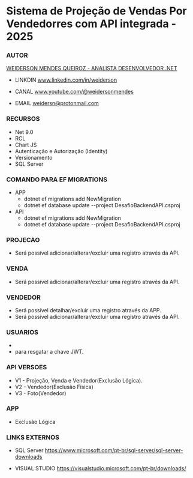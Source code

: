 # Sistema de Projeção de Vendas Por Vendedorres com API integrada - 2025

### AUTOR
<ins>WEIDERSON MENDES QUEIROZ - ANALISTA DESENVOLVEDOR .NET</ins>

+ LINKDIN www.linkedin.com/in/weiderson

+ CANAL www.youtube.com/@weidersonmendes

+ EMAIL weidersn@protonmail.com

### RECURSOS
+ Net 9.0
+ RCL
+ Chart JS  
+ Autenticação e Autorização (Identity)
+ Versionamento
+ SQL Server

### COMANDO PARA EF MIGRATIONS
+ APP
  - dotnet ef migrations add NewMigration 
  - dotnet ef database update --project DesafioBackendAPI.csproj
+ API
  - dotnet ef migrations add NewMigration 
  - dotnet ef database update --project DesafioBackendAPI.csproj  

### PROJECAO
+ Será possível adicionar/alterar/excluir uma registro através da API.

### VENDA
+ Será possível adicionar/alterar/excluir uma registro através da API.

### VENDEDOR
+ Será possível detalhar/excluir uma registro através da APP.
+ Será possível adicionar/alterar/excluir uma registro através da API.

### USUARIOS
+ 
+ para resgatar a chave JWT. 

### API VERSOES 
+ V1 - Projeção, Venda e Vendedor(Exclusão Lógica).
+ V2 - Vendedor(Exclusão Física)
+ V3 - Foto(Vendedor)

### APP 
+ Exclusão Lógica

### LINKS EXTERNOS
+ SQL Server
https://www.microsoft.com/pt-br/sql-server/sql-server-downloads

+ VISUAL STUDIO
https://visualstudio.microsoft.com/pt-br/downloads/
